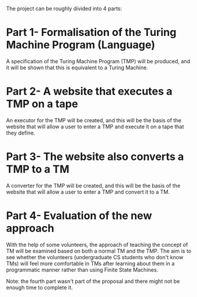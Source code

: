 The project can be roughly divided into 4 parts:

# Part 1- Formalisation of the Turing Machine Program (Language)
A specification of the Turing Machine Program (TMP) will be produced, and it will be shown that this is equivalent to a Turing Machine.

# Part 2- A website that executes a TMP on a tape
An executor for the TMP will be created, and this will be the basis of the website that will allow a user to enter a TMP and execute it on a tape that they define.

# Part 3- The website also converts a TMP to a TM
A converter for the TMP will be created, and this will be the basis of the website that will allow a user to enter a TMP and convert it to a TM.

# Part 4- Evaluation of the new approach
With the help of some volunteers, the approach of teaching the concept of TM will be examined based on both a normal TM and the TMP. The aim is to see whether the volunteers (undergraduate CS students who don't know TMs) will feel more comfortable in TMs after learning about them in a programmatic manner rather than using Finite State Machines. 

Note: the fourth part wasn't part of the proposal and there might not be enough time to complete it. 
